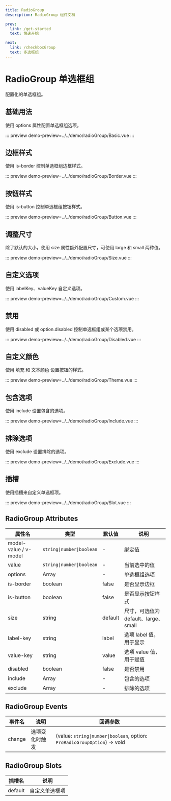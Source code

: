 ```yaml
---
title: RadioGroup
description: RadioGroup 组件文档

prev:
  link: /get-started
  text: 快速开始

next:
  link: /checkboxGroup
  text: 多选框组
---
```


# RadioGroup 单选框组

配置化的单选框组。

## 基础用法

使用 options 属性配置单选框组选项。

::: preview
demo-preview=../../demo/radioGroup/Basic.vue
:::

## 边框样式

使用 is-border 控制单选框组边框样式。

::: preview
demo-preview=../../demo/radioGroup/Border.vue
:::

## 按钮样式

使用 is-button 控制单选框组按钮样式。

::: preview
demo-preview=../../demo/radioGroup/Button.vue
:::

## 调整尺寸

除了默认的大小，使用 size 属性额外配置尺寸，可使用 large 和 small 两种值。

::: preview
demo-preview=../../demo/radioGroup/Size.vue
:::

## 自定义选项

使用 labelKey、valueKey 自定义选项。

::: preview
demo-preview=../../demo/radioGroup/Custom.vue
:::

## 禁用

使用 disabled 或 option.disabled 控制单选框组或某个选项禁用。

::: preview
demo-preview=../../demo/radioGroup/Disabled.vue
:::

## 自定义颜色

使用 填充 和 文本颜色 设置按钮的样式。

::: preview
demo-preview=../../demo/radioGroup/Theme.vue
:::

## 包含选项

使用 include 设置包含的选项。

::: preview
demo-preview=../../demo/radioGroup/Include.vue
:::

## 排除选项

使用 exclude 设置排除的选项。

::: preview
demo-preview=../../demo/radioGroup/Exclude.vue
:::

## 插槽

使用插槽来自定义单选框项。

::: preview
demo-preview=../../demo/radioGroup/Slot.vue
:::

## RadioGroup Attributes

| 属性名                | 类型                      | 默认值  | 说明                                 |
| --------------------- | ------------------------- | ------- | ------------------------------------ |
| model-value / v-model | `string\|number\|boolean` | -       | 绑定值                               |
| value                 | `string\|number\|boolean` | -       | 当前选中的值                         |
| options               | Array                     | -       | 单选框组选项                         |
| is-border             | boolean                   | false   | 是否显示边框                         |
| is-button             | boolean                   | false   | 是否显示按钮样式                     |
| size                  | string                    | default | 尺寸，可选值为 default、large、small |
| label-key             | string                    | label   | 选项 label 值，用于显示              |
| value-key             | string                    | value   | 选项 value 值，用于赋值              |
| disabled              | boolean                   | false   | 是否禁用                             |
| include               | Array                     | -       | 包含的选项                           |
| exclude               | Array                     | -       | 排除的选项                           |

## RadioGroup Events

| 事件名 | 说明           | 回调参数                                                                  |
| ------ | -------------- | ------------------------------------------------------------------------- |
| change | 选项变化时触发 | (value: `string\|number\|boolean`, option: `ProRadioGroupOption`) => void |

## RadioGroup Slots

| 插槽名  | 说明           |
| ------- | -------------- |
| default | 自定义单选框项 |
